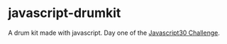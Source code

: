 # javascript-drumkit
A drum kit made with javascript. Day one of the [Javascript30 Challenge](https://github.com/wesbos/JavaScript30).
